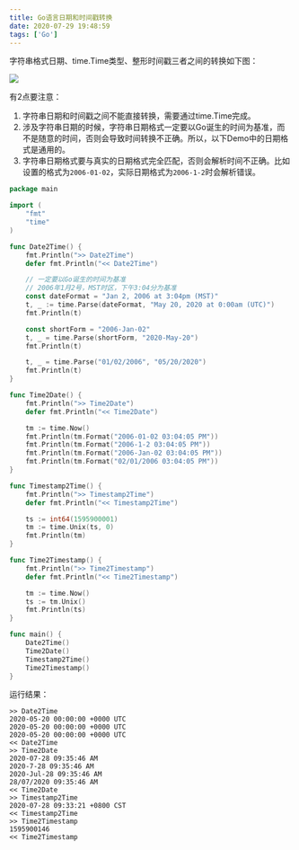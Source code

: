```yaml
---
title: Go语言日期和时间戳转换
date: 2020-07-29 19:48:59
tags: ['Go']
---
```



字符串格式日期、time.Time类型、整形时间戳三者之间的转换如下图：

![](https://lessisbetter.site/images/2020-07-go-time-date-transform.png)

有2点要注意：
1. 字符串日期和时间戳之间不能直接转换，需要通过time.Time完成。
2. 涉及字符串日期的时候，字符串日期格式一定要以Go诞生的时间为基准，而不是随意的时间，否则会导致时间转换不正确。所以，以下Demo中的日期格式是通用的。
3. 字符串日期格式要与真实的日期格式完全匹配，否则会解析时间不正确。比如设置的格式为`2006-01-02`，实际日期格式为`2006-1-2`时会解析错误。



```go
package main

import (
	"fmt"
	"time"
)

func Date2Time() {
	fmt.Println(">> Date2Time")
	defer fmt.Println("<< Date2Time")

	// 一定要以Go诞生的时间为基准
	// 2006年1月2号，MST时区，下午3:04分为基准
	const dateFormat = "Jan 2, 2006 at 3:04pm (MST)"
	t, _ := time.Parse(dateFormat, "May 20, 2020 at 0:00am (UTC)")
	fmt.Println(t)

	const shortForm = "2006-Jan-02"
	t, _ = time.Parse(shortForm, "2020-May-20")
	fmt.Println(t)

	t, _ = time.Parse("01/02/2006", "05/20/2020")
	fmt.Println(t)
}

func Time2Date() {
	fmt.Println(">> Time2Date")
	defer fmt.Println("<< Time2Date")

	tm := time.Now()
	fmt.Println(tm.Format("2006-01-02 03:04:05 PM"))
	fmt.Println(tm.Format("2006-1-2 03:04:05 PM"))
	fmt.Println(tm.Format("2006-Jan-02 03:04:05 PM"))
	fmt.Println(tm.Format("02/01/2006 03:04:05 PM"))
}

func Timestamp2Time() {
	fmt.Println(">> Timestamp2Time")
	defer fmt.Println("<< Timestamp2Time")

	ts := int64(1595900001)
	tm := time.Unix(ts, 0)
	fmt.Println(tm)
}

func Time2Timestamp() {
	fmt.Println(">> Time2Timestamp")
	defer fmt.Println("<< Time2Timestamp")

	tm := time.Now()
	ts := tm.Unix()
	fmt.Println(ts)
}

func main() {
	Date2Time()
	Time2Date()
	Timestamp2Time()
	Time2Timestamp()
}
```

运行结果：

```
>> Date2Time
2020-05-20 00:00:00 +0000 UTC
2020-05-20 00:00:00 +0000 UTC
2020-05-20 00:00:00 +0000 UTC
<< Date2Time
>> Time2Date
2020-07-28 09:35:46 AM
2020-7-28 09:35:46 AM
2020-Jul-28 09:35:46 AM
28/07/2020 09:35:46 AM
<< Time2Date
>> Timestamp2Time
2020-07-28 09:33:21 +0800 CST
<< Timestamp2Time
>> Time2Timestamp
1595900146
<< Time2Timestamp
```